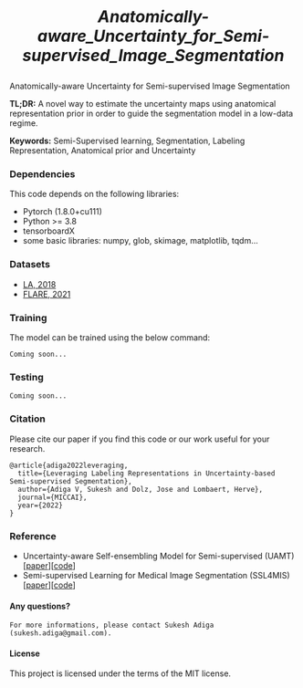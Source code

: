 #  <p align="center"> _Anatomically-aware_Uncertainty_for_Semi-supervised_Image_Segmentation_
Anatomically-aware Uncertainty for Semi-supervised Image Segmentation

**TL;DR:** A novel way to estimate the uncertainty maps using anatomical representation prior in order to guide the segmentation model in a low-data regime.

**Keywords:** Semi-Supervised learning, Segmentation, Labeling Representation, Anatomical prior and Uncertainty


### Dependencies
This code depends on the following libraries:

- Pytorch (1.8.0+cu111)
- Python >= 3.8
- tensorboardX
- some basic libraries: numpy, glob, skimage, matplotlib, tqdm...

### Datasets
- [LA, 2018](https://github.com/yulequan/UA-MT/tree/master/data)
- [FLARE, 2021](https://flare.grand-challenge.org/FLARE21/)

### Training
The model can be trained using the below command:  
```
Coming soon...
```

### Testing
```
Coming soon...
```

### Citation
Please cite our paper if you find this code or our work useful for your research.

```
@article{adiga2022leveraging,
  title={Leveraging Labeling Representations in Uncertainty-based Semi-supervised Segmentation},
  author={Adiga V, Sukesh and Dolz, Jose and Lombaert, Herve},
  journal={MICCAI},
  year={2022}
}
```

### Reference
- Uncertainty-aware Self-ensembling Model for Semi-supervised (UAMT) [[paper](https://arxiv.org/abs/1907.07034)][[code](https://github.com/yulequan/UA-MT)]
- Semi-supervised Learning for Medical Image Segmentation (SSL4MIS) [[paper](https://arxiv.org/abs/2012.07042)][[code](https://github.com/HiLab-git/SSL4MIS/tree/master/code)]

#### Any questions?
```
For more informations, please contact Sukesh Adiga (sukesh.adiga@gmail.com).
```

#### License
This project is licensed under the terms of the MIT license. 
